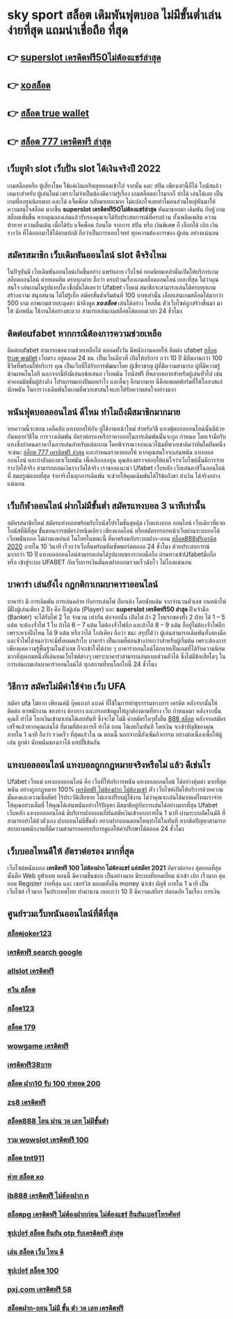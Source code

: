 # sky sport สล็อต  เดิมพันฟุตบอล ไม่มีขั้นต่ำเล่นง่ายที่สุด แถมน่าเชื่อถือ ที่สุด

## 👉 [superslot เครดิตฟรี50ไม่ต้องแชร์ล่าสุด](https://bio.link/tisawago)
## 👉 [xoสล็อต](https://mabet.net/register/)
## 👉 [สล็อต true wallet](https://member.mabet.net/?action=login)
## 👉 [สล็อต 777 เครดิตฟรี ล่าสุด](https://mabet.net/credit-free-50/)

## เว็บยูฟ่า slot  เว็บปั่น slot ได้เงินจริงปี 2022

 เกมสล็อตหรือ ตู้เสี่ยงโชค ใช้แค่เงินเหรียญหยอดเข้าไป จากนั้น แตะ   สปิน  เพียงเท่านี้ก็ได้ โบนัสแล้ว เหมาะสำหรับ ผู้เล่นใหม่  เพราะไม่จำเป็นต้องมีความรู้เรื่อง เกมสล็อตอะไรมากก็ ทำได้ เล่นได้เลย เป็นเกมที่ลงทุนน้อยมาก และได้ แจ็คพ็อต กลับมาเยอะมาก ไม่แปลกใจเลยทำไมคนส่วนใหญ่หันมาให้ความสนใจสล็อต มากขึ้น **superslot เครดิตฟรี50ไม่ต้องแชร์ล่าสุด** หันมาชอบมา เดิมพัน กับตู้  เกมสล็อตเพิ่มขึ้น หากคุณลองเล่นแล้วรับรองคุณจะได้รับประสบการณ์ที่ครบถ้วน ทั้งเพลิดเพลิน  ความท้าทาย ความตื่นเต้น เมื่อได้รับ แจ็คพ็อต ก้อนโต จากการ  สปิน หรือ เงินพิเศษ ก็ เลือกได้  เบิก เงินรางวัล ที่ได้ออกมาใช้ได้ตามปกติ ถือว่าเป็นการตอบโจทย์ ทุกความต้องการของ ผู้เล่น อย่างแน่นอน 


## สมัครสมาชิก  เว็บเดิมพันออนไลน์  slot  ดีจริงไหม

 ในปัจุบันมี เว็บเดิมพันออนไลน์เกิดขึ้นอย่าง แพร่หลาย  เว็บไซค์ ยอดนิยมเหล่านั้นเปิดให้บริการเกมสล็อตออนไลน์  ค่ายยอดฮิต ครบทุกค่าย  ถือว่า ครบถ้วนเรื่องเกมสล็อตออนไลน์ เยอะที่สุด ไม่ว่าคุณสนใจ เล่นเกมในรูปแบบใด   เชื่อมั่นได้เลยว่า  Ufabet เว็บแม่  สมาชิกจะสามารถเล่นได้ครบทุกเกม สร้างความ สนุกสนาน ได้ไม่รู้เบื่อ สมัครขั้นต่ำเริ่มต้นที่ 100 บาทเท่านั้น เลือกเล่นเกมสล็อตได้มากว่า 500 เกม ภาพเกมสวยสะดุดตา น่าดึงดูด ***xoสล็อต*** เล่นได้อย่าง ไหลลื่น ตัวเว็บไซค์ถูกสร้างขึ้นมา มาให้ นักพนัน ใช้งานได้อย่างสะดวก สามารถเล่นเกมสล็อตได้ตลอดเวลา 24 ชั่วโมง

## ติดต่อufabet หากกรณีต้องการความช่วยเหลือ

ติดต่อufabet สามารถขอความช่วยเหลือได้  ตลอดทั้งวัน มีพนักงานคอยให้ ติดต่อ ufabet [สล็อต true wallet](https://mabet.net/credit-free-50/) เว็บตรง อยู่ตลอด 24 ชม. เป็นเว็บเดียวที่  เปิดให้บริการ กว่า 10 ปี มีทีมงานกว่า 100 ชีวิตที่พร้อมให้บริการ คุณ เป็นเว็บที่ได้รับการพัฒนาโดย ผู้เชี่ยวชาญ ผู้ที่มีความสามารถ ผู้ที่มีความรู้ด้านเทคโนโลยี นอกจากนี้ยังมีเสนอข้อเสนอ  เว็บพนัน โบนัสฟรี  ที่หลากหลายสำหรับผู้เล่นทั่วไป เช่น ค่าคอมมิชชั่นผู้อ้างอิง โปรแกรมแบ่งปันผลกำไร และอื่นๆ อีกมากมาย นี่คือแพลตฟอร์มที่ให้โอกาสแก่นักพนัน ในการวางเดิมพันในเกมที่พวกเขาสนใจและได้รับความสนใจอย่างมาก


##  พนันฟุตบอลออนไลน์   ดีไหม  ทำไมถึงมีสมาชิกมากมาย

บทความนี้จะสอน เคล็ดลับ  แทงบอลให้กับ ผู้ใช้งานหน้าใหม่ สำหรับวิธี แทงฟุตบอลออนไลน์นั้นมีด้วยกันหลายวิธีใน การวางเดิมพัน  อัตราต่อรองหรือราคาบอลในการเดิมพันนั้นจะถูก กำหนด โดยเจ้ามือรับแทงซึ่งกำหนดราคาในการเล่นสำหรับแต่ละเกม โดยพิจารณาจากแนวโน้มที่พวกเขาคิดว่าทีมใดทีมหนึ่งจะชนะ [สล็อต 777 เครดิตฟรี ล่าสุด](https://mabet.net/) และกำหนดราคาบอลให้ หากคุณสนใจจะเล่นพนัน แทงบอลออนไลน์ และกำลังมองหาเว็บพนัน เพื่อเลือกลงทุน คุณต้องตรวจสอบให้แน่ใจว่าเว็บไซต์นั้นมีการจ่ายรางวัลให้จริง สามารถถอนเงินรางวัลได้จริง เราขออแนะนำ  Ufabet เว็บหลัก เว็บเล่นคาสิโนออนไลน์ที่ สมบรูณ์แบบที่สุด จ่ายจริงในทุกการเดิมพัน จะช่วยให้คุณเดิมพันได้ไร้ข้อกังขา  ทำเงิน ได้จริงอย่างแน่นอน

##  เว็บกีฬาออนไลน์ ฝากไม่มีขั้นต่ำ สมัครแทงบอล  3 นาทีเท่านั้น

สมัครสมาชิกใหม่ สมัครแท่งบอลพร้อมรับโบนัสโปรโมชั่นสุดคุ้ม  เว็บแทงบอล ออนไลน์ เว็บเดียวที่แจกโบนัสที่ดีที่สุด ขั้นตอนการสมัครง่ายนิดเดียว เพียงแอดไลน์ หรือสมัครกรอกหน้าเว็บผ่านระบบออโต้ เว็บพนันบอล ไม่ผ่านเอเย่นต์ ในไทยในขณะนี้ ที่มาพร้อมกับระบบฝาก-ถอน [สล็อต888ฟรีเครดิต 2020](https://member.mabet.net/?action=login) ภายใน 10 วินาที เร็วกว่าเว็บอื่นพร้อมทีมซัพพอร์ตตลอด 24 ชั่วโมง ด้วยประสบการณ์มากกว่า 10 ปี แทงบอลออนไลน์สามารถเล่นได้รูปแบบของระบบมือถือ ผ่านทางเข้าUfabetมือถือ หรือ  เข้าสู่ระบบ UFABET กับเว็บการเงินมั่นคงฝากถอนรวดเร็วฉับไว ไม่โกงแน่นอน


##  บาคาร่า เล่นยังไง กฎกติกาเกมบาคาราออนไลน์

บาคาร่า มี  การเดิมพัน  การเล่นคล้าย กับการเล่นไพ่ ป๊อกเด้ง โดยนับแต้ม จากจำนวนตัวเลข บนหน้าไพ่ มีฝั่งผู้เล่นเพียง 2 ฝั่ง คือ ฝั่งผู้เล่น (Player)  และ **superslot เครดิตฟรี50 ล่าสุด** ฝั่งเจ้ามือ (Banker) จะได้รับไพ่ 2 ใบ จำนวน เท่ากัน  ต่อจากนั้น  เปิดไพ่ ถ้า 2 ใบแรกของทั้ง 2 ฝ่าย ได้ 1 – 5 แต้ม จะต้องจั่วไพ่ 1 ใบ ถ้าได้ 6 – 7 แต้ม ไม่ต้องจั่วไพ่อีก  และถ้าได้ 8 – 9 แต้ม ก็อยู่ไม่ต้องจั่วไพ่อีก เพราะหากฝั่งไหน ได้ 9 แต้ม หรือว่าได้ ใกล้เคียง ถือว่า ชนะ สรุปได้ว่า ผู้เล่นสามารถเดิมพันทั้งสองมือและจั่วไพ่ได้จนกว่าจะมีทั้งหมดเก้าใบ บาคาร่า  เป็นเกมที่ค่อนข้างง่ายกว่าสำหรับผู้เริ่มต้น เพราะต้องการเพียงแค่ความรู้พื้นฐานในตัวเลข ก็จะเข้าใจได้ง่าย ๆ บาคาร่าออนไลน์ได้กลายเป็นเกมที่ได้รับความนิยมมากที่สุดเกมหนึ่งที่เล่นบนเว็บไซต์ต่างๆ เพราะบาคาร่าสามารถเล่นแบบส่วนตัวได้ ซึ่งไม่มีข้อเสียใดๆ ในการเล่นเกมเล่นบาคาร่าออนไลน์ได้  ทุกสถานที่บนโลกใบนี้  24 ชั่วโมง


## วิธีการ สมัครไม่มีค่าใช้จ่าย เว็บ UFA  

สมัคร ufa  ไม่ยาก  เพียงแค่มี  บุ๊คแบงก์ แบงค์ ที่ใช้ในการทำธุรกรรมทางการ เครดิต หลังจากนั้นให้ติดต่อ หาพนักงาน ของทาง  ช่องทาง และกรอกข้อมูลให้ถูกต้องตามที่ทาง เว็บ กำหนดมา หลังจากนั้นคุณก็ ทำได้  โยกเงินเข้ามาเล่นได้เลยทันที ซึ่งจะไม่ ไม่มี ค่าสมัครใดๆทั้งสิ้น [888 สล็อต](https://mabet.net/) หลังจากสมัครเสร็จแล้วหากคุณเล่นได้ ที่ตามที่ต้องการก็ ทำได้ ถอน ได้เลยในทันที โดยเงิน จะเข้าบัญชีของคุณ ภายใน  1 นาที ถือว่า รวดเร็ว ที่สุดแล้วใน ณ ตอนนี้ นอกจากนี้ยังเพิ่มกิจกรรม  อย่างต่อเนื่องเพื่อให้ผู้เล่น ลูกค้า นักพนันของเราได้ แฮปปี้เช่นกัน

## แทงบอลออนไลน์   แทงบอลถูกกฏหมายจริงหรือไม่ แล้ว ดีเช่นไร

 Ufabet เว็บแม่  แทงบอลออนไลน์  คือ เว็บที่ให้บริการพนัน แทงบอลออนไลน์ ได้อย่างคุ้มค่า  มากที่สุด  พนัน อย่างถูกกฏหมาย 100% [เครดิตฟรี ไม่ต้องฝาก ไม่ต้องแชร์](https://mabet.net/credit-free-100/) ตัว เว็บไซค์เปิดให้บริการด้วยความมั่นคงและความซื่อสัตย์ ไร้ประวัติเสียหาย ไม่เอาเปรียบผู้ใช้งาน ไม่ว่าคุณจะเล่นได้มากแค่ไหนเราจ่ายให้คุณอย่างเต็มที่ ให้คุณได้เล่นพนันอย่างไร้ปัญหา  มีสมาธิอยู่กับการเล่นได้อย่างมากที่สุด  Ufabet เว็บหลัก  แทงบอลออนไลน์ มีบริการฝากถอนที่ทันสมัยเงินเข้าอกกภายใน  1 นาที  ผ่านระบบอัตโนมัติ  ที่สามารถทำได้ด้วตัวเอง  ฝากถอนไม่มีขั้นต่ำ  อยากฝากถอนตอนไหนทำได้ในทันที หากติดปัญหาสามารถสอบถามพนักงานที่มีความสามารถคอยบริการดูแลให้คำปรึกษาได้ตลอด 24 ชั่วโมง

##  เว็บบอลไหนดีให้ อัตราต่อรอง มากที่สุด 

 เว็บไซต์พนันบอล  **เครดิตฟรี 100 ไม่ต้องฝาก ไม่ต้องแชร์ แค่สมัคร 2021**  อัตราต่อรอง   สุดยอดที่สุด   นั้นคือ Web ยูฟ่าเบท   ตอนนี้  มีความชื่นชอบ  เป็นอย่างมาก มีระบบที่ยอดเยี่ยม   นำเข้า   เบิก   เร็วมาก   สุดยอด  Register  ง่ายที่สุด  และ  เซอร์วิส  ตลอดทั้งคืน  money  นำเข้า บัญชี  ภายใน  1 นาที  เป็น   เว็บไซต์   เร็วมาก ในประเทศไทย  ทำมานาน   เยอะกว่า  10 ปี  มีความเสถียร ปลอดภัย ในเรื่อง การเงิน 

## ศูนย์รวมเว็บพนันออนไลน์ที่ดีที่สุด

### [สล็อตjoker123](https://atom.io/themes/สล็อตเว็บตรง%20MABET.net%20superslot%20เครดิตฟรี%2050%20ไม่ต้องแชร์%202021%20008%20สล็อต%20สล็อตแตกหนัก%2020รับ100)
### [เครดิตฟรี search google](https://atom.io/themes/สล็อตเว็บตรง%20MABET.net%20สล็อต%20xo%20เว็บตรง%20ฝากถอน%20ไม่มี%20ขั้นต่ำ%20008%20สล็อต%20สล็อตแตกหนัก%2020รับ100)
### [allslot เครดิตฟรี](https://atom.io/themes/สล็อตเว็บตรง%20MABET.net%20mafia88%20เครดิตฟรี%20008%20สล็อต%20สล็อตแตกหนัก%2020รับ100)
### [ควีน สล็อต](https://atom.io/themes/สล็อตเว็บตรง%20MABET.net%20อัพทูยู%20สล็อต%20008%20สล็อต%20สล็อตแตกหนัก%2020รับ100)
### [สล็อต123](https://atom.io/themes/สล็อตเว็บตรง%20MABET.net%20สล็อตking%20008%20สล็อต%20สล็อตแตกหนัก%2020รับ100)
### [สล็อต 179](https://atom.io/themes/สล็อตเว็บตรง%20MABET.net%20สล็อต66%20008%20สล็อต%20สล็อตแตกหนัก%2020รับ100)
### [wowgame เครดิตฟรี](https://atom.io/themes/สล็อตเว็บตรง%20MABET.net%20betflix%20123เครดิตฟรี%20008%20สล็อต%20สล็อตแตกหนัก%2020รับ100)
### [เครดิตฟรี38บาท](https://atom.io/themes/สล็อตเว็บตรง%20MABET.net%20r666สล็อต%20008%20สล็อต%20สล็อตแตกหนัก%2020รับ100)
### [สล็อต ฝาก10 รับ 100 ทำยอด 200](https://atom.io/themes/สล็อตเว็บตรง%20MABET.net%20pg%20slot%20เครดิตฟรี%2050%20บาท%20008%20สล็อต%20สล็อตแตกหนัก%2020รับ100)
### [zs8 เครดิตฟรี](https://atom.io/themes/สล็อตเว็บตรง%20MABET.net%20เว็บ%20เครดิตฟรี%20ยืนยันเบอร์%20008%20สล็อต%20สล็อตแตกหนัก%2020รับ100)
### [สล็อต888 โอน ผ่าน วอ เลท ไม่มีขั้นต่ํา](https://atom.io/themes/สล็อตเว็บตรง%20MABET.net%20star99.%20com%20เกม%20มือ%20ถือ%20สล็อต%20008%20สล็อต%20สล็อตแตกหนัก%2020รับ100)
### [รวม wowslot เครดิตฟรี 100](https://atom.io/themes/สล็อตเว็บตรง%20MABET.net%20สล็อต%20mgm99pg%20008%20สล็อต%20สล็อตแตกหนัก%2020รับ100)
### [สล็อต tnt911](https://atom.io/themes/สล็อตเว็บตรง%20MABET.net%20สล็อตmgw%20008%20สล็อต%20สล็อตแตกหนัก%2020รับ100)
### [ค่าย สล็อต xo](https://atom.io/themes/สล็อตเว็บตรง%20MABET.net%20spbet99%20เครดิตฟรี%20008%20สล็อต%20สล็อตแตกหนัก%2020รับ100)
### [ib888 เครดิตฟรี ไม่ต้องฝาก n](https://atom.io/themes/สล็อตเว็บตรง%20MABET.net%20สล็อต%20เว็บใหญ่%20pg%20008%20สล็อต%20สล็อตแตกหนัก%2020รับ100)
### [สล็อตpg เครดิตฟรี ไม่ต้องฝากก่อน ไม่ต้องแชร์ ยืนยันเบอร์โทรศัพท์](https://atom.io/themes/สล็อตเว็บตรง%20MABET.net%20เครดิตฟรี%20กดรับเอง%20ไม่มี%20เงื่อนไข2021%20008%20สล็อต%20สล็อตแตกหนัก%2020รับ100)
### [ซุปเปอร์ สล็อต ยืนยัน otp รับเครดิตฟรี ล่าสุด](https://atom.io/themes/สล็อตเว็บตรง%20MABET.net%20แอ%20พ%20สล็อต%20xo%20008%20สล็อต%20สล็อตแตกหนัก%2020รับ100)
### [เล่น สล็อต เว็บ ไหน ดี](https://atom.io/themes/สล็อตเว็บตรง%20MABET.net%20zuma789%20เครดิตฟรี%20008%20สล็อต%20สล็อตแตกหนัก%2020รับ100)
### [ซุปเปอร์ สล็อต 100](https://atom.io/themes/สล็อตเว็บตรง%20MABET.net%20สมัคร%20ufabet%20ฝากถอน%20wallet%20ไม่มีขั้นต่ำ%20008%20สล็อต%20สล็อตแตกหนัก%2020รับ100)
### [pxj.com เครดิตฟรี 58](https://atom.io/themes/สล็อตเว็บตรง%20MABET.net%20สล็อต%20เครดิตฟรี%20ไม่ต้องฝากก่อน%20ไม่ต้องแชร์%20ยืนยันเบอร์โทรศัพท์%20ลา%20สุด%20008%20สล็อต%20สล็อตแตกหนัก%2020รับ100)
### [สล็อตฝาก-ถอน ไม่มี ขั้น ต่ํา วอ เลท เครดิตฟรี](https://atom.io/themes/สล็อตเว็บตรง%20MABET.net%20ae%20bet%20เครดิตฟรี%2050%20008%20สล็อต%20สล็อตแตกหนัก%2020รับ100)